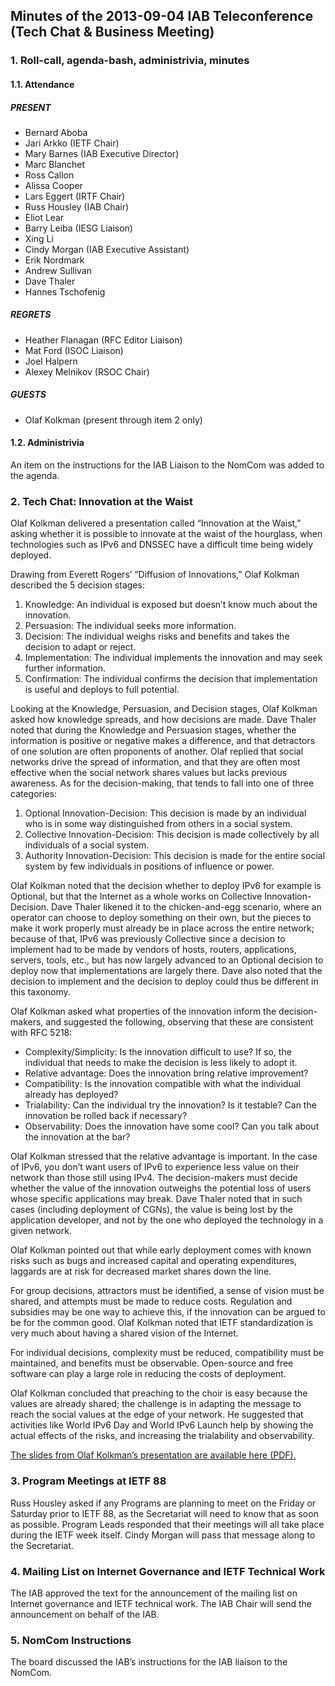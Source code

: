 
Minutes of the 2013-09-04 IAB Teleconference (Tech Chat & Business Meeting)
---------------------------------------------------------------------------


### 1. Roll-call, agenda-bash, administrivia, minutes


#### 1.1. Attendance


##### PRESENT


* Bernard Aboba
* Jari Arkko (IETF Chair)
* Mary Barnes (IAB Executive Director)
* Marc Blanchet
* Ross Callon
* Alissa Cooper
* Lars Eggert (IRTF Chair)
* Russ Housley (IAB Chair)
* Eliot Lear
* Barry Leiba (IESG Liaison)
* Xing Li
* Cindy Morgan (IAB Executive Assistant)
* Erik Nordmark
* Andrew Sullivan
* Dave Thaler
* Hannes Tschofenig


##### REGRETS


* Heather Flanagan (RFC Editor Liaison)
* Mat Ford (ISOC Liaison)
* Joel Halpern
* Alexey Melnikov (RSOC Chair)


##### GUESTS


* Olaf Kolkman (present through item 2 only)


#### 1.2. Administrivia


An item on the instructions for the IAB Liaison to the NomCom was added to the agenda.


### 2. Tech Chat: Innovation at the Waist


Olaf Kolkman delivered a presentation called “Innovation at the Waist,” asking whether it is possible to innovate at the waist of the hourglass, when technologies such as IPv6 and DNSSEC have a difficult time being widely deployed.


Drawing from Everett Rogers’ “Diffusion of Innovations,” Olaf Kolkman described the 5 decision stages:


1. Knowledge: An individual is exposed but doesn’t know much about the innovation.
2. Persuasion: The individual seeks more information.
3. Decision: The individual weighs risks and benefits and takes the decision to adapt or reject.
4. Implementation: The individual implements the innovation and may seek further information.
5. Confirmation: The individual confirms the decision that implementation is useful and deploys to full potential.


Looking at the Knowledge, Persuasion, and Decision stages, Olaf Kolkman asked how knowledge spreads, and how decisions are made. Dave Thaler noted that during the Knowledge and Persuasion stages, whether the information is positive or negative makes a difference, and that detractors of one solution are often proponents of another. Olaf replied that social networks drive the spread of information, and that they are often most effective when the social network shares values but lacks previous awareness. As for the decision-making, that tends to fall into one of three categories:


1. Optional Innovation-Decision: This decision is made by an individual who is in some way distinguished from others in a social system.
2. Collective Innovation-Decision: This decision is made collectively by all individuals of a social system.
3. Authority Innovation-Decision: This decision is made for the entire social system by few individuals in positions of influence or power.


Olaf Kolkman noted that the decision whether to deploy IPv6 for example is Optional, but that the Internet as a whole works on Collective Innovation-Decision. Dave Thaler likened it to the chicken-and-egg scenario, where an operator can choose to deploy something on their own, but the pieces to make it work properly must already be in place across the entire network; because of that, IPv6 was previously Collective since a decision to implement had to be made by vendors of hosts, routers, applications, servers, tools, etc., but has now largely advanced to an Optional decision to deploy now that implementations are largely there. Dave also noted that the decision to implement and the decision to deploy could thus be different in this taxonomy.


Olaf Kolkman asked what properties of the innovation inform the decision-makers, and suggested the following, observing that these are consistent with RFC 5218:


* Complexity/Simplicity: Is the innovation difficult to use? If so, the individual that needs to make the decision is less likely to adopt it.
* Relative advantage: Does the innovation bring relative improvement?
* Compatibility: Is the innovation compatible with what the individual already has deployed?
* Trialability: Can the individual try the innovation? Is it testable? Can the innovation be rolled back if necessary?
* Observability: Does the innovation have some cool? Can you talk about the innovation at the bar?


Olaf Kolkman stressed that the relative advantage is important. In the case of IPv6, you don’t want users of IPv6 to experience less value on their network than those still using IPv4. The decision-makers must decide whether the value of the innovation outweighs the potential loss of users whose specific applications may break. Dave Thaler noted that in such cases (including deployment of CGNs), the value is being lost by the application developer, and not by the one who deployed the technology in a given network.


Olaf Kolkman pointed out that while early deployment comes with known risks such as bugs and increased capital and operating expenditures, laggards are at risk for decreased market shares down the line.


For group decisions, attractors must be identified, a sense of vision must be shared, and attempts must be made to reduce costs. Regulation and subsidies may be one way to achieve this, if the innovation can be argued to be for the common good. Olaf Kolkman noted that IETF standardization is very much about having a shared vision of the Internet.


For individual decisions, complexity must be reduced, compatibility must be maintained, and benefits must be observable. Open-source and free software can play a large role in reducing the costs of deployment.


Olaf Kolkman concluded that preaching to the choir is easy because the values are already shared; the challenge is in adapting the message to reach the social values at the edge of your network. He suggested that activities like World IPv6 Day and World IPv6 Launch help by showing the actual effects of the risks, and increasing the trialability and observability.


[The slides from Olaf Kolkman’s presentation are available here (PDF).](/wp-content/IAB-uploads/2013/09/IAB-Techchat-Innovation-at-the-Waist.pdf)


### 3. Program Meetings at IETF 88


Russ Housley asked if any Programs are planning to meet on the Friday or Saturday prior to IETF 88, as the Secretariat will need to know that as soon as possible. Program Leads responded that their meetings will all take place during the IETF week itself. Cindy Morgan will pass that message along to the Secretariat.


### 4. Mailing List on Internet Governance and IETF Technical Work


The IAB approved the text for the announcement of the mailing list on Internet governance and IETF technical work. The IAB Chair will send the announcement on behalf of the IAB.


### 5. NomCom Instructions


The board discussed the IAB’s instructions for the IAB liaison to the NomCom.


